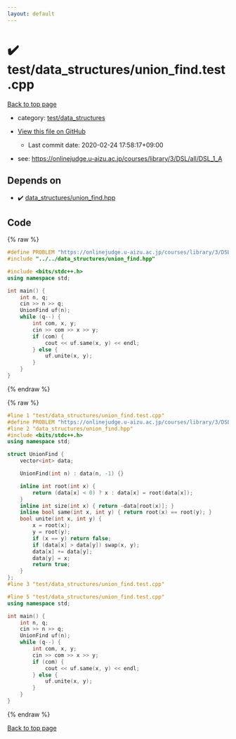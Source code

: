 ```yaml
---
layout: default
---
```


<!-- mathjax config similar to math.stackexchange -->
<script type="text/javascript" async
  src="https://cdnjs.cloudflare.com/ajax/libs/mathjax/2.7.5/MathJax.js?config=TeX-MML-AM_CHTML">
</script>
<script type="text/x-mathjax-config">
  MathJax.Hub.Config({
    TeX: { equationNumbers: { autoNumber: "AMS" }},
    tex2jax: {
      inlineMath: [ ['$','$'] ],
      processEscapes: true
    },
    "HTML-CSS": { matchFontHeight: false },
    displayAlign: "left",
    displayIndent: "2em"
  });
</script>

<script type="text/javascript" src="https://cdnjs.cloudflare.com/ajax/libs/jquery/3.4.1/jquery.min.js"></script>
<script src="https://cdn.jsdelivr.net/npm/jquery-balloon-js@1.1.2/jquery.balloon.min.js" integrity="sha256-ZEYs9VrgAeNuPvs15E39OsyOJaIkXEEt10fzxJ20+2I=" crossorigin="anonymous"></script>
<script type="text/javascript" src="../../../assets/js/copy-button.js"></script>
<link rel="stylesheet" href="../../../assets/css/copy-button.css" />


# :heavy_check_mark: test/data_structures/union_find.test.cpp

<a href="../../../index.html">Back to top page</a>

* category: <a href="../../../index.html#62fcabc588904eb64caeb606077fc022">test/data_structures</a>
* <a href="{{ site.github.repository_url }}/blob/master/test/data_structures/union_find.test.cpp">View this file on GitHub</a>
    - Last commit date: 2020-02-24 17:58:17+09:00


* see: <a href="https://onlinejudge.u-aizu.ac.jp/courses/library/3/DSL/all/DSL_1_A">https://onlinejudge.u-aizu.ac.jp/courses/library/3/DSL/all/DSL_1_A</a>


## Depends on

* :heavy_check_mark: <a href="../../../library/data_structures/union_find.hpp.html">data_structures/union_find.hpp</a>


## Code

<a id="unbundled"></a>
{% raw %}
```cpp
#define PROBLEM "https://onlinejudge.u-aizu.ac.jp/courses/library/3/DSL/all/DSL_1_A"
#include "../../data_structures/union_find.hpp"

#include <bits/stdc++.h>
using namespace std;

int main() {
    int n, q;
    cin >> n >> q;
    UnionFind uf(n);
    while (q--) {
        int com, x, y;
        cin >> com >> x >> y;
        if (com) {
            cout << uf.same(x, y) << endl;
        } else {
            uf.unite(x, y);
        }
    }
}
```
{% endraw %}

<a id="bundled"></a>
{% raw %}
```cpp
#line 1 "test/data_structures/union_find.test.cpp"
#define PROBLEM "https://onlinejudge.u-aizu.ac.jp/courses/library/3/DSL/all/DSL_1_A"
#line 2 "data_structures/union_find.hpp"
#include <bits/stdc++.h>
using namespace std;

struct UnionFind {
    vector<int> data;

    UnionFind(int n) : data(n, -1) {}

    inline int root(int x) {
        return (data[x] < 0) ? x : data[x] = root(data[x]);
    }
    inline int size(int x) { return -data[root(x)]; }
    inline bool same(int x, int y) { return root(x) == root(y); }
    bool unite(int x, int y) {
        x = root(x);
        y = root(y);
        if (x == y) return false;
        if (data[x] > data[y]) swap(x, y);
        data[x] += data[y];
        data[y] = x;
        return true;
    }
};
#line 3 "test/data_structures/union_find.test.cpp"

#line 5 "test/data_structures/union_find.test.cpp"
using namespace std;

int main() {
    int n, q;
    cin >> n >> q;
    UnionFind uf(n);
    while (q--) {
        int com, x, y;
        cin >> com >> x >> y;
        if (com) {
            cout << uf.same(x, y) << endl;
        } else {
            uf.unite(x, y);
        }
    }
}

```
{% endraw %}

<a href="../../../index.html">Back to top page</a>

